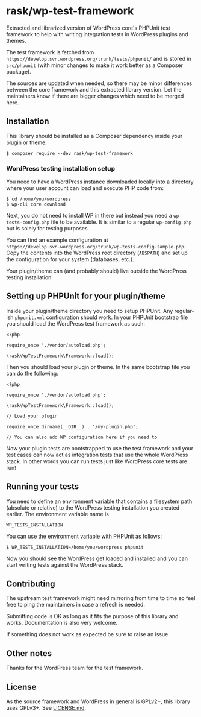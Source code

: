 # rask/wp-test-framework

Extracted and librarized version of WordPress core's PHPUnit test framework to help with writing integration tests in WordPress plugins and themes.

The test framework is fetched from `https://develop.svn.wordpress.org/trunk/tests/phpunit/` and is stored in `src/phpunit` (with minor changes to make it work better as a Composer package).

The sources are updated when needed, so there may be minor differences between the core framework and this extracted library version. Let the maintainers know if there are bigger changes which need to be merged here.

## Installation

This library should be installed as a Composer dependency inside your plugin or theme:

    $ composer require --dev rask/wp-test-framework
    
### WordPress testing installation setup

You need to have a WordPress instance downloaded locally into a directory where your user account can load and execute PHP code from:

    $ cd /home/you/wordpress
    $ wp-cli core download
    
Next, you do not need to install WP in there but instead you need a `wp-tests-config.php` file to be available. It is similar to a regular `wp-config.php` but is solely for testing purposes.

You can find an example configuration at `https://develop.svn.wordpress.org/trunk/wp-tests-config-sample.php`. Copy the contents into the WordPress root
directory (`ABSPATH`) and set up the configuration for your system (databases, etc.).

Your plugin/theme can (and probably should) live outside the WordPress testing installation.

## Setting up PHPUnit for your plugin/theme

Inside your plugin/theme directory you need to setup PHPUnit. Any regular-ish `phpunit.xml` configuration should work. In your PHPUnit bootstrap file you should load the WordPress test framework as such:

    <?php
    
    require_once './vendor/autoload.php';
    
    \rask\WpTestFramework\Framework::load();

Then you should load your plugin or theme. In the same bootstrap file you can do the following:

    <?php
    
    require_once './vendor/autoload.php';
    
    \rask\WpTestFramework\Framework::load();
    
    // Load your plugin
    
    require_once dirname(__DIR__) . '/my-plugin.php';
    
    // You can also add WP configuration here if you need to
    
Now your plugin tests are bootstrapped to use the test framework and your test cases can now act as integration tests that use the whole WordPress stack. In other words you can run tests just like WordPress core tests are run!

## Running your tests

You need to define an environment variable that contains a filesystem path (absolute or relative) to the WordPress testing installation you created earlier. The environment variable name is

    WP_TESTS_INSTALLATION
    
You can use the environment variable with PHPUnit as follows:

    $ WP_TESTS_INSTALLATION=/home/you/wordpress phpunit
    
Now you should see the WordPress get loaded and installed and you can start writing tests against the WordPress stack.

## Contributing

The upstream test framework might need mirroring from time to time so feel free to ping the maintainers in case a refresh is needed.

Submitting code is OK as long as it fits the purpose of this library and works. Documentation is also very welcome.

If something does not work as expected be sure to raise an issue.

## Other notes

Thanks for the WordPress team for the test framework.

## License

As the source framework and WordPress in general is GPLv2+, this library uses GPLv3+. See [LICENSE.md](LICENSE.md).
